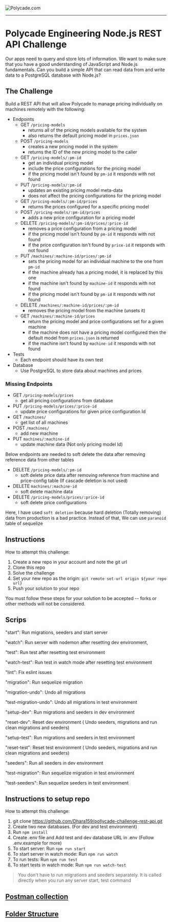 ![Polycade.com](https://i.imgur.com/jcvsFKh.png)

---

# Polycade Engineering Node.js REST API Challenge

Our apps need to query and store lots of information. We want to make sure that you have a good understanding of JavaScript and Node.js fundamentals. Can you build a simple API that can read data from and write data to a PostgreSQL database with Node.js?

## The Challenge

Build a REST API that will allow Polycade to manage pricing individually on machines remotely with the following:

- Endpoints
  - GET `/pricing-models`
    - returns all of the pricing models available for the system
    - also returns the default pricing model in `prices.json`
  - POST `/pricing-models`
    - creates a new pricing model in the system
    - returns the ID of the new pricing model to the caller
  - GET `/pricing-models/:pm-id`
    - get an individual pricing model
    - include the price configurations for the pricing model
    - if the pricing model isn't found by `pm-id` it responds with not found
  - PUT `/pricing-models/:pm-id`
    - updates an existing pricing model meta-data
    - does not affect the pricing configurations for the pricing model
  - GET `/pricing-models/:pm-id/prices`
    - returns the prices configured for a specific pricing model
  - POST `/pricing-models/:pm-id/prices`
    - adds a new price configuration for a pricing model
  - DELETE `/pricing-models/:pm-id/prices/:price-id`
    - removes a price configuration from a pricing model
    - if the pricing model isn't found by `pm-id` it responds with not found
    - if the price configuration isn't found by `price-id` it responds with not found
  - PUT `/machines/:machine-id/prices/:pm-id`
    - sets the pricing model for an individual machine to the one from `pm-id`
    - if the machine already has a pricing model, it is replaced by this one
    - if the machine isn't found by `machine-id` it responds with not found
    - if the pricing model isn't found by `pm-id` it responds with not found
  - DELETE `/machines/:machine-id/prices/:pm-id`
    - removes the pricing model from the machine (unsets it)
  - GET `/machines/:machine-id/prices`
    - return the pricing model and price configurations set for a given machine
    - if the machine does not have a pricing model configured then the default model from `prices.json` is returned
    - if the machine isn't found by `machine-id` it responds with not found
- Tests
  - Each endpoint should have its own test
- Database
  - Use PostgreSQL to store data about machines and prices

### Missing Endpoints

  - GET `/pricing-models/prices`
    - get all pricing configurations from database
  - PUT `/pricing-models/prices/:price-id`
    - update price configurations for given price configuration Id
  - GET `/machines/`
    - get list of all machines
  - POST `/machines/`
    - add new machine
  - PUT `machines/:machine-id`
    - update machine data (Not only pricing model Id)
  

  Below endpoints are needed to soft delete the data after removing reference data from other tables 
  - DELETE `/pricing-models/:pm-id`
    - soft delete price data after removing reference from machine and price-config table (If cascade deletion is not used)
  - DELETE `machines/:machine-id`
    - soft delete machine data
  - DELETE `/pricing-models/prices/:price-id`
    - soft delete price configurations

  Here, I have used `soft deletion` because hard deletion (Totally removing) data from production is a bad practice. Instead of that, We can use `paranoid` table of sequelize

## Instructions

How to attempt this challenge:

1) Create a new repo in your account and note the git url
2) Clone this repo
3) Solve the challenge
4) Set your new repo as the origin: `git remote set-url origin ${your repo url}`
5) Push your solution to your repo

You must follow these steps for your solution to be accepted -- forks or other methods will not be considered.

## Scrips

"start": Run migrations, seeders and start server

"watch": Run server with nodemon after resetting dev environment,

"test": Run test after resetting test environment

"watch-test": Run test in watch mode after resetting test environment

"lint": Fix eslint issues

"migration": Run sequelize migration

"migration-undo": Undo all migrations

"test-migration-undo": Undo all migrations in test environment

"setup-dev": Run migrations and seeders in dev environment

"reset-dev": Reset dev environment ( Undo seeders, migrations and run clean migrations and seeders)

"setup-test": Run migrations and seeders in test environment

"reset-test": Reset test environment ( Undo seeders, migrations and run clean migrations and seeders)

"seeders": Run all seeders in dev environment

"test-migration": Run sequelize migration in test environment

"test-seeders": Run sequelize seeders in test environment

## Instructions to setup repo 

How to attempt this challenge:

1) git clone https://github.com/Dhara159/pollycade-challenge-rest-api.git
2) Create two new databases. (For dev and test environment) 
3) Run `npm install`
4) Create .env file and Add test and dev database URL in .env (Follow .env.example for more)
5) To start server: Run `npm run start`
6) To start server in watch mode: Run `npm run watch`
7) To run tests: Run `npm run test`
8) To start tests in watch mode: Run `npm run watch-test`

> You don't have to run migrations and seeders separately. It is called directly when you run any server start, test command

## [Postman collection](https://github.com/Dhara159/pollycade-challenge-rest-api/blob/master/Polycade.postman_collection.json)

## [Folder Structure](https://github.com/Dhara159/pollycade-challenge-rest-api/blob/master/FOLDER-STRUCTURE.md)
